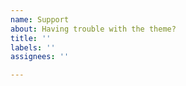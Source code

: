 ```yaml
---
name: Support
about: Having trouble with the theme?
title: ''
labels: ''
assignees: ''

---
```


<!--
  Before opening a new issue please:
  
  - Verify you have the latest versions of Jekyll and installed by running `bundle update`.
  - Search all issues for solutions and to avoid duplication.
  
  After exhausting these suggestions ask your question below.

  NOTE: Please provide a code repository, gist, code snippet, sample files, or 
  screenshots to triage your issue.
-->
